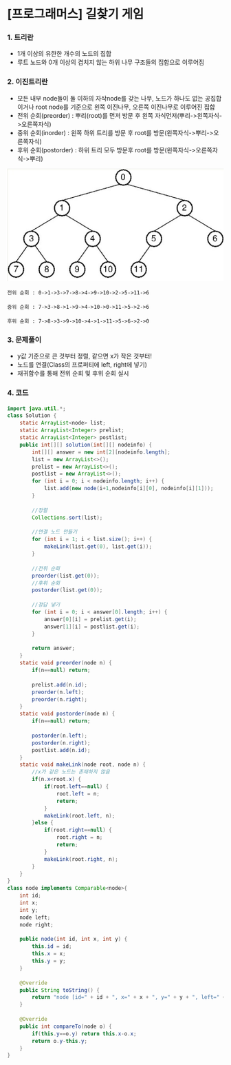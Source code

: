 # [프로그래머스] 길찾기 게임

### 1. 트리란

- 1개 이상의 유한한 개수의 노드의 집합
- 루트 노드와 0개 이상의 겹치지 않는 하위 나무 구조들의 집합으로 이루어짐



### 2. 이진트리란

- 모든 내부 node들이 둘 이하의 자삭node를 갖는 나무, 노드가 하나도 없는 공집합이거나 root node를 기준으로 왼쪽 이진나무, 오른쪽 이진나무로 이루어진 집합
- 전위 순회(preorder) : 뿌리(root)를 먼저 방문 후 왼쪽 자식먼저(뿌리->왼쪽자식->오른쪽자식)
- 중위 순회(inorder) : 왼쪽 하위 트리를 방문 후 root를 방문(왼쪽자식->뿌리->오른쪽자식)
- 후위 순회(postorder) : 하위 트리 모두 방문후 root를 방문(왼쪽자식->오른쪽자식->뿌리)

![](../img/5.jpg)

```
전위 순회 : 0->1->3->7->8->4->9->10->2->5->11->6

중위 순회 : 7->3->8->1->9->4->10->0->11->5->2->6

후위 순회 : 7->8->3->9->10->4->1->11->5->6->2->0
```



### 3. 문제풀이

- y값 기준으로 큰 것부터 정렬, 같으면 x가 작은 것부터!
- 노드를 연결(Class의 프로퍼티에 left, right에 넣기)
- 재귀함수를 통해 전위 순회 및 후위 순회 실시



### 4. 코드

```java
import java.util.*;
class Solution {
    static ArrayList<node> list;
	static ArrayList<Integer> prelist;
	static ArrayList<Integer> postlist;
    public int[][] solution(int[][] nodeinfo) {
        int[][] answer = new int[2][nodeinfo.length];
        list = new ArrayList<>();
        prelist = new ArrayList<>();
        postlist = new ArrayList<>();
        for (int i = 0; i < nodeinfo.length; i++) {
			list.add(new node(i+1,nodeinfo[i][0], nodeinfo[i][1]));
		}

        //정렬
        Collections.sort(list);

        //연결 노드 만들기
        for (int i = 1; i < list.size(); i++) {
			makeLink(list.get(0), list.get(i));
		}
        
        //전위 순회
        preorder(list.get(0));
        //후위 순회
        postorder(list.get(0));
        
        //정답 넣기
        for (int i = 0; i < answer[0].length; i++) {
			answer[0][i] = prelist.get(i);
			answer[1][i] = postlist.get(i);
		}
       
        return answer;
    }
	static void preorder(node n) {
		if(n==null) return;
		
		prelist.add(n.id);
		preorder(n.left);
		preorder(n.right);
	}
	static void postorder(node n) {
		if(n==null) return;
		
		postorder(n.left);
		postorder(n.right);
		postlist.add(n.id);
	}
	static void makeLink(node root, node n) {
		//x가 같은 노드는 존재하지 않음
		if(n.x<root.x) {
			if(root.left==null) {
				root.left = n; 
				return;
			}
			makeLink(root.left, n);	
		}else {
			if(root.right==null) {
				root.right = n;
				return;
			}
			makeLink(root.right, n);
		}
	}
}
class node implements Comparable<node>{
	int id;
	int x;
	int y;
	node left;
	node right;

	public node(int id, int x, int y) {
		this.id = id;
		this.x = x;
		this.y = y;
	}

	@Override
	public String toString() {
		return "node [id=" + id + ", x=" + x + ", y=" + y + ", left=" + left + ", right=" + right + "]";
	}

	@Override
	public int compareTo(node o) {
		if(this.y==o.y) return this.x-o.x;
		return o.y-this.y;
	}
}
```

